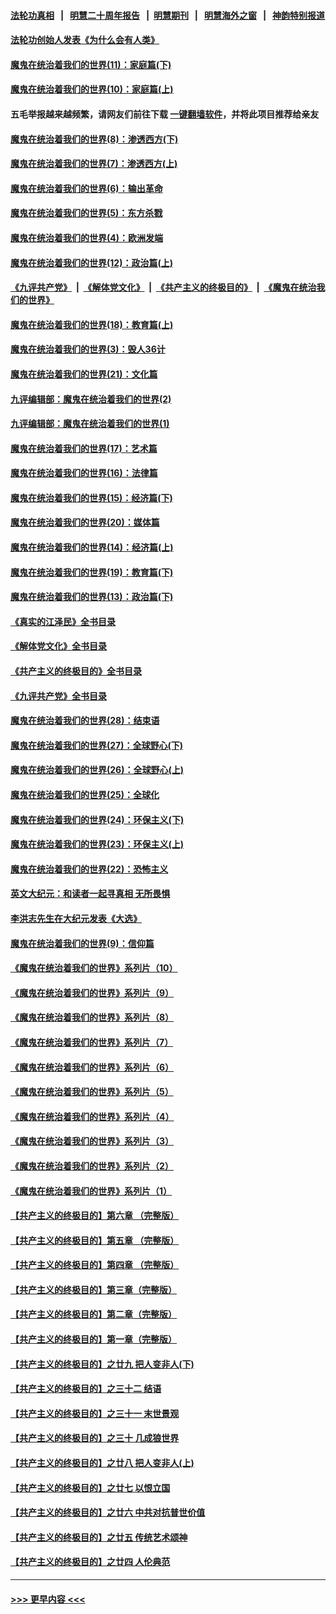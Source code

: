 #### [法轮功真相](https://github.com/gfw-breaker/truth/blob/master/README.md?t=0) &nbsp;&nbsp;|&nbsp;&nbsp; [明慧二十周年报告](https://github.com/gfw-breaker/mh-reports/blob/master/README.md?t=0) &nbsp;&nbsp;|&nbsp;&nbsp;[明慧期刊](https://github.com/gfw-breaker/mh-qikan) &nbsp;&nbsp;|&nbsp;&nbsp; [明慧海外之窗](https://github.com/gfw-breaker/mh-news/blob/master/README.md?t=0) &nbsp;&nbsp;|&nbsp;&nbsp; [神韵特别报道](https://github.com/gfw-breaker/mh-news/blob/master/shenyun.md?t=0)
#### [法轮功创始人发表《为什么会有人类》](../pages/nsc422/n13912117.md?t=02200643) 
#### [魔鬼在统治着我们的世界(11)：家庭篇(下)](../pages/nsc422/n10440961.md?t=02200643) 
#### [魔鬼在统治着我们的世界(10)：家庭篇(上)](../pages/nsc422/n10435448.md?t=02200643) 
#### 五毛举报越来越频繁，请网友们前往下载 [一键翻墙软件](https://github.com/gfw-breaker/ssr-accounts)，并将此项目推荐给亲友
#### [魔鬼在统治着我们的世界(8)：渗透西方(下)](../pages/nsc422/n10429603.md?t=02200643) 
#### [魔鬼在统治着我们的世界(7)：渗透西方(上)](../pages/nsc422/n10426013.md?t=02200643) 
#### [魔鬼在统治着我们的世界(6)：输出革命](../pages/nsc422/n10421536.md?t=02200643) 
#### [魔鬼在统治着我们的世界(5)：东方杀戮](../pages/nsc422/n10417707.md?t=02200643) 
#### [魔鬼在统治着我们的世界(4)：欧洲发端](../pages/nsc422/n10414890.md?t=02200643) 
#### [魔鬼在统治着我们的世界(12)：政治篇(上)](../pages/nsc422/n10444576.md?t=02200643) 
#### [《九评共产党》](https://github.com/begood0513/9ping.md/blob/master/README.md) &nbsp;|&nbsp; [《解体党文化》](../../../../jtdwh.md/blob/master/README.md)  &nbsp;|&nbsp; [《共产主义的终极目的》](../../../../gczydzjmd.md/blob/master/README.md) &nbsp;|&nbsp; [《魔鬼在统治我们的世界》](../../../../mgztzwmdsj.md/blob/master/README.md) 
#### [魔鬼在统治着我们的世界(18)：教育篇(上)](../pages/nsc422/n10526970.md?t=02200643) 
#### [魔鬼在统治着我们的世界(3)：毁人36计](../pages/nsc422/n10411583.md?t=02200643) 
#### [魔鬼在统治着我们的世界(21)：文化篇](../pages/nsc422/n10597706.md?t=02200643) 
#### [九评编辑部：魔鬼在统治着我们的世界(2)](../pages/nsc422/n10410036.md?t=02200643) 
#### [九评编辑部：魔鬼在统治着我们的世界(1)](../pages/nsc422/n10406825.md?t=02200643) 
#### [魔鬼在统治着我们的世界(17)：艺术篇](../pages/nsc422/n10499093.md?t=02200643) 
#### [魔鬼在统治着我们的世界(16)：法律篇](../pages/nsc422/n10485969.md?t=02200643) 
#### [魔鬼在统治着我们的世界(15)：经济篇(下)](../pages/nsc422/n10469975.md?t=02200643) 
#### [魔鬼在统治着我们的世界(20)：媒体篇](../pages/nsc422/n10586579.md?t=02200643) 
#### [魔鬼在统治着我们的世界(14)：经济篇(上)](../pages/nsc422/n10457370.md?t=02200643) 
#### [魔鬼在统治着我们的世界(19)：教育篇(下)](../pages/nsc422/n10564808.md?t=02200643) 
#### [魔鬼在统治着我们的世界(13)：政治篇(下)](../pages/nsc422/n10448270.md?t=02200643) 
#### [《真实的江泽民》全书目录](../pages/nsc422/n13721399.md?t=02200643) 
#### [《解体党文化》全书目录](../pages/nsc422/n13721157.md?t=02200643) 
#### [《共产主义的终极目的》全书目录](../pages/nsc422/n13721048.md?t=02200643) 
#### [《九评共产党》全书目录](../pages/nsc422/n13708085.md?t=02200643) 
#### [魔鬼在统治着我们的世界(28)：结束语](../pages/nsc422/n10936246.md?t=02200643) 
#### [魔鬼在统治着我们的世界(27)：全球野心(下)](../pages/nsc422/n10928319.md?t=02200643) 
#### [魔鬼在统治着我们的世界(26)：全球野心(上)](../pages/nsc422/n10900318.md?t=02200643) 
#### [魔鬼在统治着我们的世界(25)：全球化](../pages/nsc422/n10788205.md?t=02200643) 
#### [魔鬼在统治着我们的世界(24)：环保主义(下)](../pages/nsc422/n10695307.md?t=02200643) 
#### [魔鬼在统治着我们的世界(23)：环保主义(上)](../pages/nsc422/n10688613.md?t=02200643) 
#### [魔鬼在统治着我们的世界(22)：恐怖主义](../pages/nsc422/n10614727.md?t=02200643) 
#### [英文大纪元：和读者一起寻真相 无所畏惧](../pages/nsc422/n12542027.md?t=02200643) 
#### [李洪志先生在大纪元发表《大选》](../pages/nsc422/n12534746.md?t=02200643) 
#### [魔鬼在统治着我们的世界(9)：信仰篇](../pages/nsc422/n10432159.md?t=02200643) 
#### [《魔鬼在统治着我们的世界》系列片（10）](../pages/nsc422/n12292670.md?t=02200643) 
#### [《魔鬼在统治着我们的世界》系列片（9）](../pages/nsc422/n12290859.md?t=02200643) 
#### [《魔鬼在统治着我们的世界》系列片（8）](../pages/nsc422/n12287445.md?t=02200643) 
#### [《魔鬼在统治着我们的世界》系列片（7）](../pages/nsc422/n12283425.md?t=02200643) 
#### [《魔鬼在统治着我们的世界》系列片（6）](../pages/nsc422/n12282314.md?t=02200643) 
#### [《魔鬼在统治着我们的世界》系列片（5）](../pages/nsc422/n12281419.md?t=02200643) 
#### [《魔鬼在统治着我们的世界》系列片（4）](../pages/nsc422/n12274024.md?t=02200643) 
#### [《魔鬼在统治着我们的世界》系列片（3）](../pages/nsc422/n12271322.md?t=02200643) 
#### [《魔鬼在统治着我们的世界》系列片（2）](../pages/nsc422/n12269049.md?t=02200643) 
#### [《魔鬼在统治着我们的世界》系列片（1）](../pages/nsc422/n12267575.md?t=02200643) 
#### [【共产主义的终极目的】第六章 （完整版）](../pages/nsc422/n11428913.md?t=02200643) 
#### [【共产主义的终极目的】第五章 （完整版）](../pages/nsc422/n11428912.md?t=02200643) 
#### [【共产主义的终极目的】第四章 （完整版）](../pages/nsc422/n11428907.md?t=02200643) 
#### [【共产主义的终极目的】第三章（完整版）](../pages/nsc422/n11428848.md?t=02200643) 
#### [【共产主义的终极目的】第二章（完整版）](../pages/nsc422/n11428831.md?t=02200643) 
#### [【共产主义的终极目的】第一章（完整版）](../pages/nsc422/n11417651.md?t=02200643) 
#### [【共产主义的终极目的】之廿九 把人变非人(下)](../pages/nsc422/n11344140.md?t=02200643) 
#### [【共产主义的终极目的】之三十二 结语](../pages/nsc422/n11360535.md?t=02200643) 
#### [【共产主义的终极目的】之三十一 末世景观](../pages/nsc422/n11351129.md?t=02200643) 
#### [【共产主义的终极目的】之三十 几成狼世界](../pages/nsc422/n11348280.md?t=02200643) 
#### [【共产主义的终极目的】之廿八 把人变非人(上)](../pages/nsc422/n11340492.md?t=02200643) 
#### [【共产主义的终极目的】之廿七 以恨立国](../pages/nsc422/n11336944.md?t=02200643) 
#### [【共产主义的终极目的】之廿六 中共对抗普世价值](../pages/nsc422/n11324785.md?t=02200643) 
#### [【共产主义的终极目的】之廿五 传统艺术颂神](../pages/nsc422/n11296396.md?t=02200643) 
#### [【共产主义的终极目的】之廿四 人伦典范](../pages/nsc422/n11296397.md?t=02200643) 

----
#### [ >>> 更早内容 <<< ](../indexes/nsc422-earlier.md)
